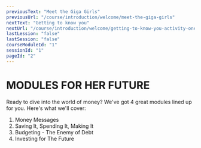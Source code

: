```yaml
---
previousText: "Meet the Giga Girls"
previousUrl: "/course/introduction/welcome/meet-the-giga-girls"
nextText: "Getting to know you"
nextUrl: "/course/introduction/welcome/getting-to-know-you-activity-one"
lastLession: "false"
lastSession: "false"
courseModuleId: "1"
sessionId: "1"
pageId: "2"
---
```



# MODULES FOR HER FUTURE

<sparkle-character-intro position="right" character="jen">
Ready to dive into the world of money? We've got 4 great modules lined up for you. Here's what we'll cover: 
</sparkle-character-intro>

1. Money Messages
2. Saving It, Spending It, Making It
3. Budgeting - The Enemy of Debt
4. Investing for The Future


